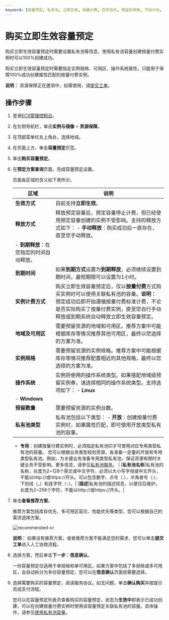 ```yaml
---
keyword: [容量预定, 私有池, 立即生效, 按量付费, 包年包月, 预留实例券, 节省计划, RI, 私有资源池]
---
```


# 购买立即生效容量预定

购买立即生效容量预定时需要设置私有池等信息，使用私有池容量创建按量付费实例时可以100%创建成功。

购买立即生效容量预定时需要指定实例规格、可用区、操作系统属性，只能用于保障100%成功创建属性匹配的按量付费实例。

**说明：** 资源保障正在邀测中，如需使用，请[提交工单](https://selfservice.console.aliyun.com/ticket/createIndex)。

## 操作步骤

1.  登录[ECS管理控制台](https://ecs.console.aliyun.com)。

2.  在左侧导航栏，单击**实例与镜像** \> **资源保障**。

3.  在顶部菜单栏左上角处，选择地域。

4.  在页面上方，单击**容量预定**页签。

5.  单击**购买容量预定**。

6.  在**预定方案查询**页面，完成容量预定设置。

    页面各区域的含义如下表所示。

    |区域|说明|
    |--|--|
    |**生效方式**|目前支持**立即生效**。|
    |**释放方式**|释放预定容量后，预定容量停止计费，但已经使用预定容量创建的实例不受影响。支持的释放方式如下：    -   **手动释放**：购买成功后一直存在，直至您手动释放。
    -   **到期释放**：在您指定的时间自动释放。 |
    |**到期时间**|如果**到期方式**设置为**到期释放**，必须继续设置到期时间，最短期限可以设置为1小时。|
    |**实例计费方式**|购买立即生效容量预定后，仅以**按量付费**方式购买实例时可以使用关联私有池的容量。**说明：** 预定成功后即开始遵循按量付费标准计费，不论是否实际购买了按量付费实例，直至您自行手动释放或到期系统自动释放立即生效容量预定。 |
    |**地域及可用区**|需要预留资源的地域和可用区。推荐方案中可能根据库存等情况推荐其他可用区，最终以您选择的方案为准。|
    |**实例规格**|需要预留资源的实例规格。推荐方案中可能根据库存等情况推荐配置相近的其他规格，最终以您选择的方案为准。|
    |**操作系统**|实例将使用的操作系统类型。如果搭配地域级预留实例券，请选择相同的操作系统类型。支持选项如下：    -   **Linux**
    -   **Windows** |
    |**预留数量**|需要预留资源的实例台数。|
    |**私有池类型**|私有池包括以下类型：    -   **开放**：创建按量付费实例时，如果属性匹配，即可使用开放类型私有池的容量。
    -   **专用**：创建按量付费实例时，必须指定私有池ID才可使用对应专用类型私有池的容量。
您可以根据业务类型规划资源，各准备一定量的开放和专用类型私有池。例如，为关键业务准备专用类型私有池，保证资源有限时关键业务不受影响。更多信息，请参见[私有池服务](/cn.zh-CN/标签与资源/资源保障/资源保障概述.md)。 |
    |**私有池名称**|私有池的名称，长度为2~128个英文或中文字符，必须以大小写字母或中文开头，不能以http://或https://开头。可以包含数字、点号（.）、半角冒号（:）、下划线（\_）和连字符（-）。|
    |**描述**|私有池的描述信息，以便日后维护。长度为2~256个字符，不能以http://或https://开头。|

7.  单击**查看推荐方案**。

    推荐方案包括库存优先、多可用区容灾、性能优先等类型，您可以根据自己的需求选择方案。

    ![recommended-cr](https://static-aliyun-doc.oss-accelerate.aliyuncs.com/assets/img/zh-CN/5510996061/p187574.png)

    **说明：** 如果没有推荐方案，或者推荐方案不能满足您的需求，您可以单击**提交工单**进入人工协商流程。

8.  选择方案，然后单击**下一步：信息确认**。

    一份容量预定仅适用于单规格和单可用区。如果方案中包括了多规格或多可用区，会自动拆分为多份容量预定，您可以在**信息确认**页面视需要选择。

9.  选择需要购买的容量预定，阅读服务协议。如无问题，单击**确认购买**并按提示完成支付流程。

    您可以在容量预定列表页查看购买的容量预定，状态为**生效中**即表示已成功创建，可以在创建按量付费实例时使用该容量预定关联私有池的容量。具体操作，请参见[使用私有池容量](/cn.zh-CN/标签与资源/资源保障/使用私有池容量.md)。


